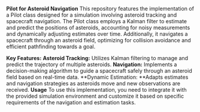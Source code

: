 **Pilot for Asteroid Navigation**
This repository features the implementation of a Pilot class designed for a simulation involving asteroid tracking and spacecraft navigation. The Pilot class employs a Kalman filter to estimate and predict the positions of asteroids, accounting for noisy measurements and
dynamically adjusting estimates over time. Additionally, it navigates a spacecraft through an asteroid field, optimizing for collision avoidance and efficient pathfinding towards a goal.

**Key Features:**
**Asteroid Tracking:** Utilizes Kalman filtering to manage and predict the trajectory of multiple asteroids.
**Navigation:** Implements a decision-making algorithm to guide a spacecraft safely through an asteroid field based on real-time data.
**Dynamic Estimation: **Adapts estimates and navigation strategies as asteroids move and new observations are received.
**Usage**
To use this implementation, you need to integrate it with the provided simulation environment and customize it based on specific requirements of the navigation and estimation tasks.

